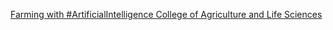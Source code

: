 [Farming with #ArtificialIntelligence   College of Agriculture and Life Sciences](https://qi.tc/qi/113333)